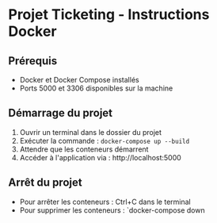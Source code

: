 # Projet Ticketing - Instructions Docker

## Prérequis
- Docker et Docker Compose installés
- Ports 5000 et 3306 disponibles sur la machine

## Démarrage du projet
1. Ouvrir un terminal dans le dossier du projet
2. Exécuter la commande : `docker-compose up --build`
3. Attendre que les conteneurs démarrent
4. Accéder à l'application via : http://localhost:5000

## Arrêt du projet
- Pour arrêter les conteneurs : Ctrl+C dans le terminal
- Pour supprimer les conteneurs : `docker-compose down